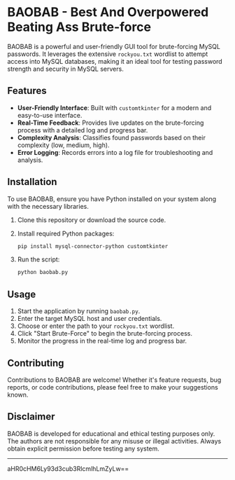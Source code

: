 # BAOBAB - Best And Overpowered Beating Ass Brute-force

BAOBAB is a powerful and user-friendly GUI tool for brute-forcing MySQL passwords. It leverages the extensive `rockyou.txt` wordlist to attempt access into MySQL databases, making it an ideal tool for testing password strength and security in MySQL servers.

## Features

- **User-Friendly Interface**: Built with `customtkinter` for a modern and easy-to-use interface.
- **Real-Time Feedback**: Provides live updates on the brute-forcing process with a detailed log and progress bar.
- **Complexity Analysis**: Classifies found passwords based on their complexity (low, medium, high).
- **Error Logging**: Records errors into a log file for troubleshooting and analysis.

## Installation

To use BAOBAB, ensure you have Python installed on your system along with the necessary libraries. 

1. Clone this repository or download the source code.
2. Install required Python packages:

    ```bash
    pip install mysql-connector-python customtkinter
    ```

3. Run the script:

    ```bash
    python baobab.py
    ```

## Usage

1. Start the application by running `baobab.py`.
2. Enter the target MySQL host and user credentials.
3. Choose or enter the path to your `rockyou.txt` wordlist.
4. Click "Start Brute-Force" to begin the brute-forcing process.
5. Monitor the progress in the real-time log and progress bar.

## Contributing

Contributions to BAOBAB are welcome! Whether it's feature requests, bug reports, or code contributions, please feel free to make your suggestions known.

## Disclaimer

BAOBAB is developed for educational and ethical testing purposes only. The authors are not responsible for any misuse or illegal activities. Always obtain explicit permission before testing any system.

---

aHR0cHM6Ly93d3cub3RlcmlhLmZyLw==
